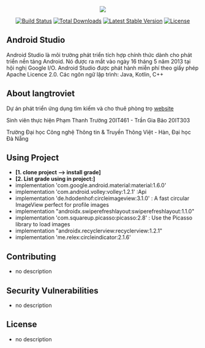 <p align="center"><img src="https://developer.android.com/images/landing/android-logo.svg"></p>

<p align="center">
<a href="https://travis-ci.org/laravel/framework"><img src="https://travis-ci.org/laravel/framework.svg" alt="Build Status"></a>
<a href="https://packagist.org/packages/laravel/framework"><img src="https://poser.pugx.org/laravel/framework/d/total.svg" alt="Total Downloads"></a>
<a href="https://packagist.org/packages/laravel/framework"><img src="https://poser.pugx.org/laravel/framework/v/stable.svg" alt="Latest Stable Version"></a>
<a href="https://packagist.org/packages/laravel/framework"><img src="https://poser.pugx.org/laravel/framework/license.svg" alt="License"></a>
</p>

## Android Studio

Android Studio là môi trường phát triển tích hợp chính thức dành cho phát triển nền tảng Android. Nó được ra mắt vào ngày 16 tháng 5 năm 2013 tại hội nghị Google I/O.
Android Studio được phát hành miễn phí theo giấy phép Apache Licence 2.0.
Các ngôn ngữ lập trình: Java, Kotlin, C++

## About langtroviet

Dự án phát triển ứng dụng tìm kiếm và cho thuê phòng trọ [website](https://langtro.vn) 

Sinh viên thực hiện Phạm Thanh Trường 20IT461 - Trần Gia Bảo 20IT303

Trường Đại học Công nghệ Thông tin & Truyền Thông Việt - Hàn, Đại học Đà Nẵng

## Using Project
- **[1. clone project --> install grade]**
- **[2. List grade using in project:]**
- implementation 'com.google.android.material:material:1.6.0'
- implementation 'com.android.volley:volley:1.2.1' :Api
- implementation 'de.hdodenhof:circleimageview:3.1.0' : A fast circular ImageView perfect for profile images
- implementation "androidx.swiperefreshlayout:swiperefreshlayout:1.1.0"
- implementation 'com.squareup.picasso:picasso:2.8' : Use the Picasso library to load images
- implementation "androidx.recyclerview:recyclerview:1.2.1"
- implementation 'me.relex:circleindicator:2.1.6'
## Contributing
 - no description
## Security Vulnerabilities
 - no description
## License
 - no description
